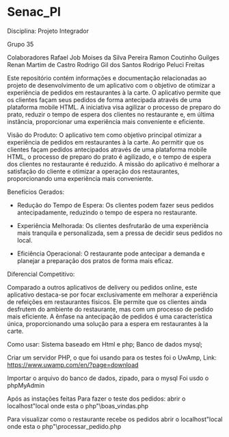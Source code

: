 # Senac_PI
Disciplina: Projeto Integrador

Grupo 35

Colaboradores
Rafael Job
Moises da Silva Pereira
Ramon Coutinho Guilges
Renan Martim de Castro
Rodrigo Gil dos Santos
Rodrigo Peluci Freitas

Este repositório contém informações e documentação relacionadas ao projeto de desenvolvimento de um aplicativo com o objetivo de otimizar a experiência de pedidos em restaurantes à la carte. O aplicativo permite que os clientes façam seus pedidos de forma antecipada através de uma plataforma mobile HTML. A iniciativa visa agilizar o processo de preparo do prato, reduzir o tempo de espera dos clientes no restaurante e, em última instância, proporcionar uma experiência mais conveniente e eficiente.

Visão do Produto:
O aplicativo tem como objetivo principal otimizar a experiência de pedidos em restaurantes à la carte. Ao permitir que os clientes façam pedidos antecipados através de uma plataforma mobile HTML, o processo de preparo do prato é agilizado, e o tempo de espera dos clientes no restaurante é reduzido. A missão do aplicativo é melhorar a satisfação do cliente e otimizar a operação dos restaurantes, proporcionando uma experiência mais conveniente.

Benefícios Gerados:

- Redução do Tempo de Espera: Os clientes podem fazer seus pedidos antecipadamente, reduzindo o tempo de espera no restaurante.

- Experiência Melhorada: Os clientes desfrutarão de uma experiência mais tranquila e personalizada, sem a pressa de decidir seus pedidos no local.

- Eficiência Operacional: O restaurante pode antecipar a demanda e planejar a preparação dos pratos de forma mais eficaz.

Diferencial Competitivo:

Comparado a outros aplicativos de delivery ou pedidos online, este aplicativo destaca-se por focar exclusivamente em melhorar a experiência de refeições em restaurantes físicos. Ele permite que os clientes ainda desfrutem do ambiente do restaurante, mas com um processo de pedido mais eficiente. A ênfase na antecipação de pedidos é uma característica única, proporcionando uma solução para a espera em restaurantes à la carte.

Como usar:
Sistema baseado em Html e php;
Banco de dados mysql;

Criar um servidor PHP, o que foi usando para os testes foi o UwAmp, 
Link: https://www.uwamp.com/en/?page=download

Importar o arquivo do banco de dados, zipado, para o mysql
Foi usdo o phpMyAdmin

Após as instações feitas
Para fazer o teste dos pedidos:
abrir o localhost\"local onde esta o php"\boas_vindas.php

Para visualizar como o restaurante recebe os pedidos
abrir o localhost\"local onde esta o php"\processar_pedido.php
